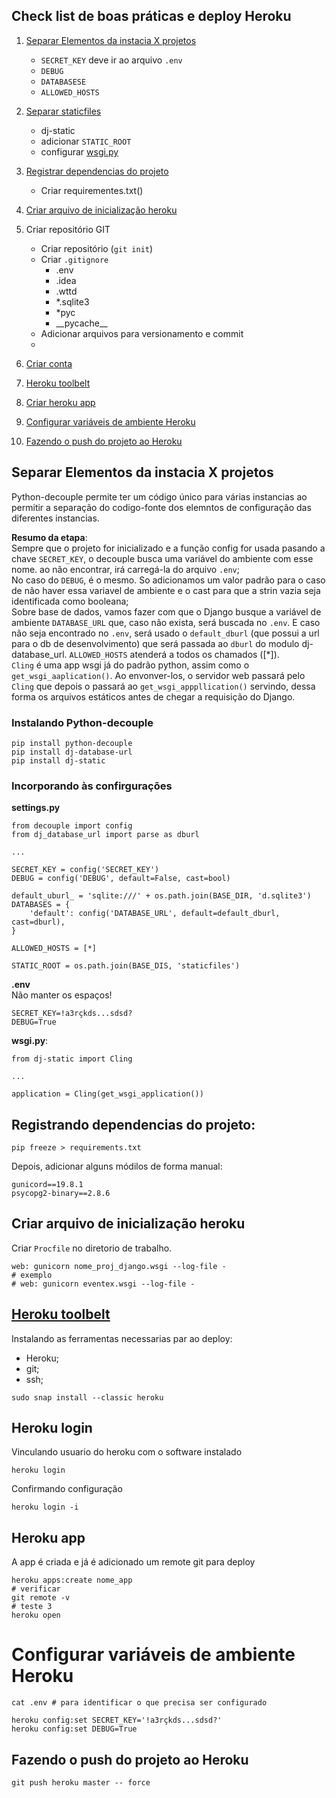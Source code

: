 ## Check list de boas práticas e deploy Heroku

1. [Separar Elementos da instacia X projetos](#Separar-Elementos-da-instacia-X-projetos)  
    * `SECRET_KEY` deve ir ao arquivo `.env`
    * `DEBUG`  
    * `DATABASESE`  
    * `ALLOWED_HOSTS`  
    
1. [Separar staticfiles]()  
    * dj-static
    * adicionar `STATIC_ROOT`  
    * configurar [wsgi.py]()
1. [Registrar dependencias do projeto](#Registrando-dependencias-do-projeto)
    * Criar requirementes.txt()
1. [Criar arquivo de inicialização heroku](#arquivo-de-inicialização-heroku)
1. Criar repositório GIT  
    * Criar repositório (`git init`)  
    * Criar `.gitignore`  
        * .env
        * .idea
        * .wttd
        * *.sqlite3
        * *pyc
        * \_\_pycache__  
    * Adicionar arquivos para versionamento e commit
    *
1. [Criar conta](https://www.heroku.com/)  
1. [Heroku toolbelt](#Heroku-toolbelt)  
1. [Criar heroku app](#Heroku-app)  
1. [Configurar variáveis de ambiente Heroku](#Configurar-variáveis-de-ambiente-Heroku)  
1. [Fazendo o push do projeto ao Heroku](#Fazendo-o-push-do-projeto-ao-Heroku)  

## Separar Elementos da instacia X projetos  
Python-decouple permite ter um código único para várias instancias ao permitir a separação do codigo-fonte dos elemntos de configuração das diferentes instancias.  

**Resumo da etapa**:    
Sempre que o projeto for inicializado e a função config for usada pasando a chave `SECRET_KEY`, o decouple busca uma variável do ambiente com esse nome. ao não encontrar, irá carregá-la do arquivo `.env`;  
No caso do `DEBUG`, é o mesmo. So adicionamos um valor padrão para o caso de não haver essa variavel de ambiente e o cast para que a strin vazia seja identificada como booleana;  
Sobre base de dados, vamos fazer com que o Django busque a variável de ambiente `DATABASE_URL` que, caso não exista, será buscada no `.env`. E caso não seja encontrado no `.env`, será usado o `default_dburl` (que possui a url para o db de desenvolvimento) que será passada ao `dburl` do modulo dj-database_url. 
`ALLOWED_HOSTS` atenderá a todos os chamados ([*]).  
`Cling` é uma app wsgi já do padrão python, assim como o `get_wsgi_aaplication()`. Ao envonver-los, o servidor web passará pelo `Cling` que depois o passará ao `get_wsgi_apppllication()` servindo, dessa forma os arquivos estáticos antes de chegar a requisição do Django.  

### Instalando Python-decouple  

```
pip install python-decouple
pip install dj-database-url
pip install dj-static
```

### Incorporando às confirgurações  

**settings.py**
```
from decouple import config
from dj_database_url import parse as dburl

...

SECRET_KEY = config('SECRET_KEY')
DEBUG = config('DEBUG', default=False, cast=bool)

default_uburl_ = 'sqlite:///' + os.path.join(BASE_DIR, 'd.sqlite3')
DATABASES = {
    'default': config('DATABASE_URL', default=default_dburl, cast=dburl),
}

ALLOWED_HOSTS = [*]

STATIC_ROOT = os.path.join(BASE_DIS, 'staticfiles')
```

**.env**  
Não manter os espaços!
```
SECRET_KEY=!a3rçkds...sdsd?
DEBUG=True
```  

**wsgi.py**:  

```
from dj-static import Cling

...

application = Cling(get_wsgi_application())
```  

## Registrando dependencias do projeto:  

```
pip freeze > requirements.txt
```  
Depois, adicionar alguns módilos de forma manual:
```
gunicord==19.8.1
psycopg2-binary==2.8.6
```  

## Criar arquivo de inicialização heroku  

Criar `Procfile` no diretorio de trabalho.

```
web: gunicorn nome_proj_django.wsgi --log-file -
# exemplo
# web: gunicorn eventex.wsgi --log-file -
```

## [Heroku toolbelt](https://devcenter.heroku.com/articles/heroku-cli)  
Instalando as ferramentas necessarias par ao deploy:
* Heroku;  
* git;  
* ssh;  

```
sudo snap install --classic heroku
```

## Heroku login  
Vinculando usuario do heroku com o software instalado  

```
heroku login
```

Confirmando configuração

```
heroku login -i
```
## Heroku app  
A app é criada e já é adicionado um remote git para deploy
```
heroku apps:create nome_app
# verificar
git remote -v
# teste 3
heroku open
```

# Configurar variáveis de ambiente Heroku


```
cat .env # para identificar o que precisa ser configurado

heroku config:set SECRET_KEY='!a3rçkds...sdsd?'
heroku config:set DEBUG=True
```

## Fazendo o push do projeto ao Heroku

```
git push heroku master -- force
```